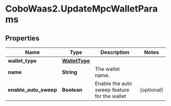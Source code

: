 # CoboWaas2.UpdateMpcWalletParams

## Properties

Name | Type | Description | Notes
------------ | ------------- | ------------- | -------------
**wallet_type** | [**WalletType**](WalletType.md) |  | 
**name** | **String** | The wallet name. | 
**enable_auto_sweep** | **Boolean** | Enable the auto sweep feature for the wallet | [optional] 


